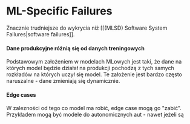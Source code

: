 # ML-Specific Failures
Znacznie trudniejsze do wykrycia niż [[(MLSD) Software System Failures|software failures]].

#### Dane produkcyjne różnią się od danych treningowych
Podstawowym założeniem w modelach MLowych jest taki, że dane na których model będzie działał na produkcji pochodzą z tych samych rozkładów na których uczył się model. 
Te założenie jest bardzo często naruszalne - dane zmieniają się dynamicznie.

#### Edge cases
W zalezności od tego co model ma robić, edge case mogą go "zabić". Przykładem mogą być modele do autonomicznych aut - nawet jeżeli są 